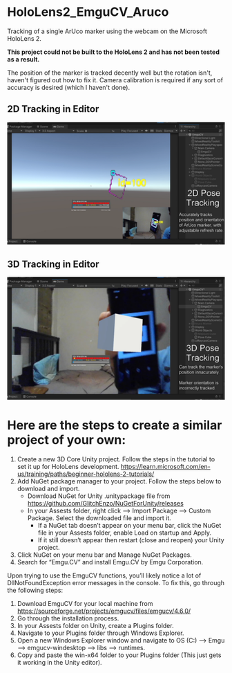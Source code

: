 # HoloLens2_EmguCV_Aruco
Tracking of a single ArUco marker using the webcam on the Microsoft HoloLens 2.

**This project could not be built to the HoloLens 2 and has not been tested as a result.**

The position of the marker is tracked decently well but the rotation isn't, haven't figured out how to fix it. Camera calibration is required if any sort of accuracy is desired (which I haven't done).

## 2D Tracking in Editor
![2D Tracking of ArUco marker in Unity Editor](https://github.com/deltasprey/HoloLens2_EmguCV_Aruco/blob/main/2D%20tracking.png)

## 3D Tracking in Editor
![3D Tracking of ArUco marker in Unity Editor](https://github.com/deltasprey/HoloLens2_EmguCV_Aruco/blob/main/3D%20tracking.png)

# Here are the steps to create a similar project of your own:
1. Create a new 3D Core Unity project. Follow the steps in the tutorial to set it up for HoloLens development. https://learn.microsoft.com/en-us/training/paths/beginner-hololens-2-tutorials/  
2. Add NuGet package manager to your project. Follow the steps below to download and import. 
   - Download NuGet for Unity .unitypackage file from https://github.com/GlitchEnzo/NuGetForUnity/releases  
   - In your Assests folder, right click --> Import Package --> Custom Package. Select the downloaded file and import it. 
     - If a NuGet tab doesn’t appear on your menu bar, click the NuGet file in your Assests folder, enable Load on startup and Apply. 
     - If it still doesn’t appear then restart (close and reopen) your Unity project. 
3. Click NuGet on your menu bar and Manage NuGet Packages. 
4. Search for “Emgu.CV” and install Emgu.CV by Emgu Corporation. 

Upon trying to use the EmguCV functions, you’ll likely notice a lot of DllNotFoundException error messages in the console. To fix this, go through the following steps: 
1. Download EmguCV for your local machine from https://sourceforge.net/projects/emgucv/files/emgucv/4.6.0/  
2. Go through the installation process. 
3. In your Assests folder on Unity, create a Plugins folder. 
4. Navigate to your Plugins folder through Windows Explorer. 
5. Open a new Windows Explorer window and navigate to OS (C:) --> Emgu --> emgucv-windesktop --> libs --> runtimes.  
6. Copy and paste the win-x64 folder to your Plugins folder (This just gets it working in the Unity editor).
